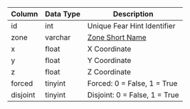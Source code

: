 | Column   | Data Type | Description                                                                   |
| -------- | --------- | ----------------------------------------------------------------------------- |
| id       | int       | Unique Fear Hint Identifier                                                   |
| zone     | varchar   | [Zone Short Name](https://eqemu.gitbook.io/server/categories/zones/zone-list) |
| x        | float     | X Coordinate                                                                  |
| y        | float     | Y Coordinate                                                                  |
| z        | float     | Z Coordinate                                                                  |
| forced   | tinyint   | Forced: 0 = False, 1 = True                                                   |
| disjoint | tinyint   | Disjoint: 0 = False, 1 = True                                                 |